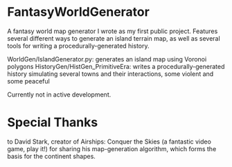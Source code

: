 # FantasyWorldGenerator
A fantasy world map generator I wrote as my first public project. Features several different ways to generate an island terrain map, as well as several tools for writing a procedurally-generated history.

WorldGen/IslandGenerator.py: generates an island map using Voronoi polygons
HistoryGen/HistGen_PrimitiveEra: writes a procedurally-generated history simulating several towns and their interactions, some violent and some peaceful

Currently not in active development.

# Special Thanks
to David Stark, creator of Airships: Conquer the Skies (a fantastic video game, play it!) for sharing his map-generation algorithm, which forms the basis for the continent shapes.